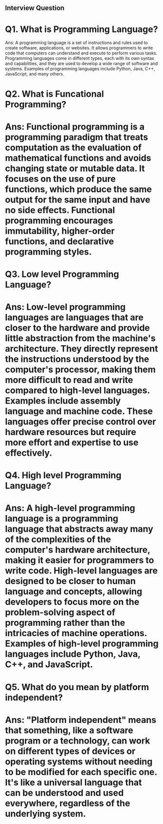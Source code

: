 ## Interview Question

# Q1. What is Programming Language?

 Ans: A programming language is a set of instructions and rules used to create software, applications, or websites. It allows programmers to write code that computers can understand and execute to perform various tasks. Programming languages come in different types, each with its own syntax and capabilities, and they are used to develop a wide range of software and systems. Examples of programming languages include Python, Java, C++, JavaScript, and many others.

# Q2. What is Funcational Programming?

# Ans: Functional programming is a programming paradigm that treats computation as the evaluation of mathematical functions and avoids changing state or mutable data. It focuses on the use of pure functions, which produce the same output for the same input and have no side effects. Functional programming encourages immutability, higher-order functions, and declarative programming styles.

# Q3. Low level Programming Language?

# Ans: Low-level programming languages are languages that are closer to the hardware and provide little abstraction from the machine's architecture. They directly represent the instructions understood by the computer's processor, making them more difficult to read and write compared to high-level languages. Examples include assembly language and machine code. These languages offer precise control over hardware resources but require more effort and expertise to use effectively.

# Q4. High level Programming Language?

# Ans: A high-level programming language is a programming language that abstracts away many of the complexities of the computer's hardware architecture, making it easier for programmers to write code. High-level languages are designed to be closer to human language and concepts, allowing developers to focus more on the problem-solving aspect of programming rather than the intricacies of machine operations. Examples of high-level programming languages include Python, Java, C++, and JavaScript.

# Q5. What do you mean by platform independent?

# Ans: "Platform independent" means that something, like a software program or a technology, can work on different types of devices or operating systems without needing to be modified for each specific one. It's like a universal language that can be understood and used everywhere, regardless of the underlying system.




